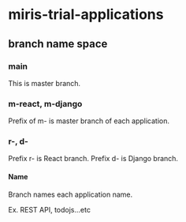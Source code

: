 # miris-trial-applications

## branch name space

### main

This is master branch.

### m-react, m-django

Prefix of m- is master branch of each application.

### r-, d-

Prefix r- is React branch.
Prefix d- is Django branch.

#### Name

Branch names each application name.

Ex. REST API, todojs...etc







